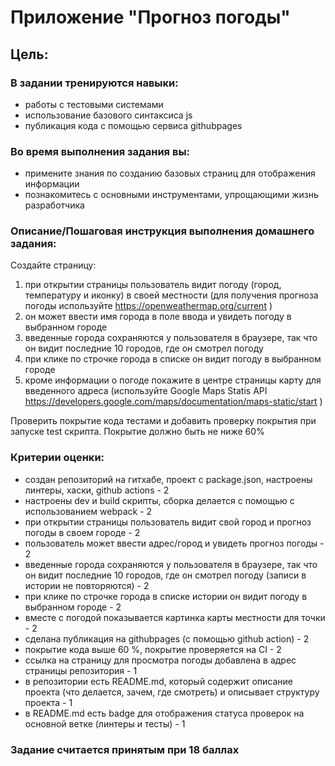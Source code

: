 # Приложение "Прогноз погоды"

## Цель:
### В задании тренируются навыки:  

* работы с тестовыми системами  
* использование базового синтаксиса js  
* публикация кода с помощью сервиса githubpages  

### Во время выполнения задания вы:  
* примените знания по созданию базовых страниц для отображения информации  
* познакомитесь с основными инструментами, упрощающими жизнь разработчика  

### Описание/Пошаговая инструкция выполнения домашнего задания:  

Создайте страницу:  
1. при открытии страницы пользователь видит погоду (город, температуру и иконку) в своей местности (для получения прогноза погоды используйте https://openweathermap.org/current )  
2. он может ввести имя города в поле ввода и увидеть погоду в выбранном городе  
3. введенные города сохраняются у пользователя в браузере, так что он видит последние 10 городов, где он смотрел погоду  
4. при клике по строчке города в списке он видит погоду в выбранном городе  
5. кроме информации о погоде покажите в центре страницы карту для введенного адреса (используйте Google Maps Statis API https://developers.google.com/maps/documentation/maps-static/start )  

Проверить покрытие кода тестами и добавить проверку покрытия при запуске test скрипта. Покрытие должно быть не ниже 60%  

### Критерии оценки:  

* создан репозиторий на гитхабе, проект c package.json, настроены линтеры, хаски, github actions - 2  
* настроены dev и build скрипты, сборка делается с помощью с использованием webpack - 2  
* при открытии страницы пользователь видит свой город и прогноз погоды в своем городе - 2  
* пользователь может ввести адрес/город и увидеть прогноз погоды - 2  
* введенные города сохраняются у пользователя в браузере, так что он видит последние 10 городов, где он смотрел погоду (записи в истории не повторяются) - 2  
* при клике по строчке города в списке истории он видит погоду в выбранном городе - 2  
* вместе с погодой показывается картинка карты местности для точки - 2  
* сделана публикация на githubpages (с помощью github action) - 2  
* покрытие кода выше 60 %, покрытие проверяется на CI - 2  
* ссылка на страницу для просмотра погоды добавлена в адрес страницы репозитория - 1  
* в репозитории есть README.md, который содержит описание проекта (что делается, зачем, где смотреть) и описывает структуру проекта - 1  
* в README.md есть badge для отображения статуса проверок на основной ветке (линтеры и тесты) - 1   

### Задание считается принятым при 18 баллах
